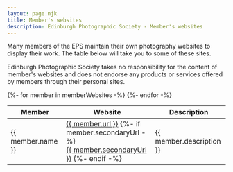 ```yaml
---
layout: page.njk
title: Member's websites
description: Edinburgh Photographic Society - Member's websites
---
```

Many members of the EPS maintain their own photography websites to display their work. The table below will take you to some of these sites.

Edinburgh Photographic Society takes no responsibility for the content of member's websites and does not endorse any products or services offered by members through their personal sites.

<table class="w-full table-auto border-collapse">
  <thead>
    <tr>
      <th>Member</th>
      <th>Website</th>
      <th>Description</th>
    </tr>
  </thead>
  <tbody>
  {%- for member in memberWebsites -%}
    <tr>
      <td>{{ member.name }}</td>
      <td>
        <a href="{{ member.url }}" target="_blank" class="text-blue-600 hover:underline">{{ member.url }}</a>
        {%- if member.secondaryUrl -%}
        <br>
        <a href="{{ member.secondaryUrl }}" target="_blank" class="text-blue-600 hover:underline">{{ member.secondaryUrl }}</a>
        {%- endif -%}
      </td>
      <td>{{ member.description }}</td>
    </tr>
  {%- endfor -%}
  </tbody>
</table>
